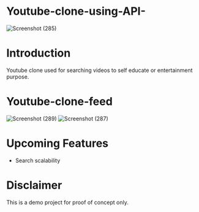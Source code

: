 # Youtube-clone-using-API-
![Screenshot (285)](https://user-images.githubusercontent.com/72680556/188513892-41d062b4-c262-471a-8f90-96e3854c06ea.png)

# Introduction
Youtube clone used for searching videos to self educate or entertainment purpose.

# Youtube-clone-feed
![Screenshot (289)](https://user-images.githubusercontent.com/72680556/188513879-eafac119-cd02-4776-9fc9-0eebc7c5e071.png)
![Screenshot (287)](https://user-images.githubusercontent.com/72680556/188513876-baf7dc52-4696-4550-b434-f09ead8cbc0a.png)

# Upcoming Features
- Search scalability

# Disclaimer
This is a demo project for proof of concept only.
